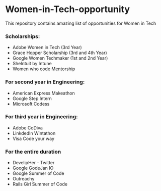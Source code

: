 # Women-in-Tech-opportunity
  This repository contains amazing list of opportunities for Women in Tech

### Scholarships:
- Adobe Women in Tech (3rd Year)
- Grace Hopper Scholarship (3rd and 4th Year)
- Google Women Techmaker (1st and 2nd Year)
- SheIntuit by Intune
- Women who code Mentorship

### For second year in Engineering:
- American Express Makeathon
- Google Step Intern
- Microsoft Codess

### For third year in Engineering:
- Adobe CoDiva
- LinkdedIn Wintathon
- Visa Code your way

### For the entire duration
- DevelipHer - Twitter
- Google GodeJan IO
- Google Summer of Code
- Outreachy
- Rails Girl Summer of Code
